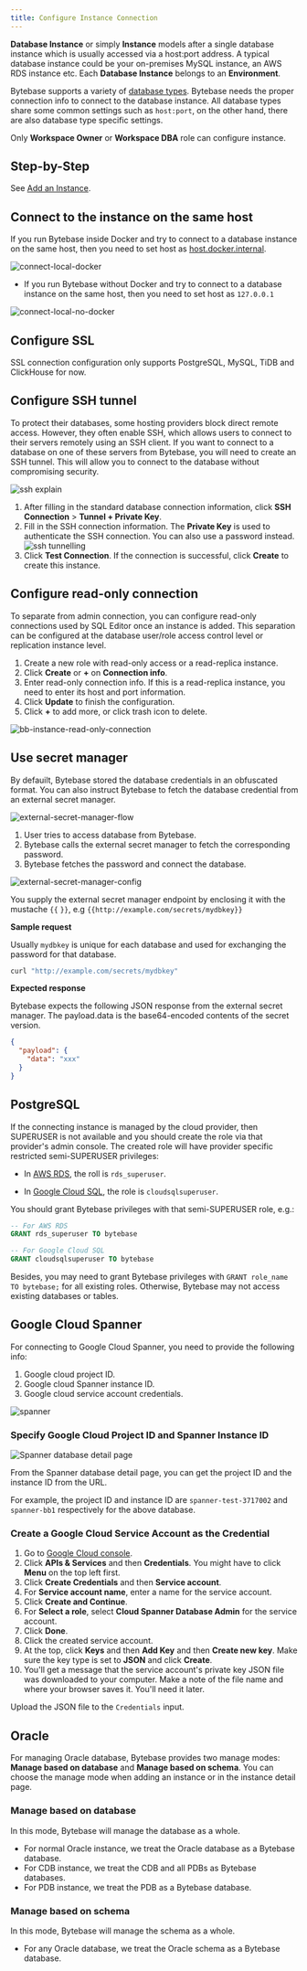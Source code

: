 ```yaml
---
title: Configure Instance Connection
---
```


**Database Instance** or simply **Instance** models after a single database instance which is usually accessed via a host:port address. A typical database instance could be your on-premises MySQL instance, an AWS RDS instance etc. Each **Database Instance** belongs to an **Environment**.

Bytebase supports a variety of [database types](/docs/introduction/supported-databases). Bytebase
needs the proper connection info to connect to the database instance. All database types share
some common settings such as `host:port`, on the other hand, there are also database type specific
settings.

<HintBlock type="info">

Only **Workspace Owner** or **Workspace DBA** role can configure instance.

</HintBlock>

## Step-by-Step

See [Add an Instance](/docs/get-started/step-by-step/add-an-instance/#add-an-instance).

## Connect to the instance on the same host

<HintBlock type="info">

If you run Bytebase inside Docker and try to connect to a database instance on the same host, then
you need to set host as [host.docker.internal](https://docs.docker.com/desktop/networking/#i-want-to-connect-from-a-container-to-a-service-on-the-host).
</HintBlock>

![connect-local-docker](/content/docs/get-started/instance/connect-local-docker.webp)

- If you run Bytebase without Docker and try to connect to a database instance on the same host, then
  you need to set host as `127.0.0.1`

![connect-local-no-docker](/content/docs/get-started/instance/connect-local-no-docker.webp)

## Configure SSL

SSL connection configuration only supports PostgreSQL, MySQL, TiDB and ClickHouse for now.

## Configure SSH tunnel

<EnterpriseOnlyBlock />

To protect their databases, some hosting providers block direct remote access. However, they often enable SSH, which allows users to connect to their servers remotely using an SSH client. If you want to connect to a database on one of these servers from Bytebase, you will need to create an SSH tunnel. This will allow you to connect to the database without compromising security.

![ssh explain](/content/docs/get-started/instance/ssh-explain.webp)

1. After filling in the standard database connection information, click **SSH Connection** > **Tunnel + Private Key**.
1. Fill in the SSH connection information. The **Private Key** is used to authenticate the SSH connection. You can also use a password instead.
   ![ssh tunnelling](/content/docs/get-started/instance/bb-instance-ssh-connection.webp)
1. Click **Test Connection**. If the connection is successful, click **Create** to create this instance.

## Configure read-only connection

<EnterpriseOnlyBlock />

To separate from admin connection, you can configure read-only connections used by SQL Editor once an instance is added. This separation can be configured at the database user/role access control level or replication instance level.

1. Create a new role with read-only access or a read-replica instance.
1. Click **Create** or **+** on **Connection info**.
1. Enter read-only connection info. If this is a read-replica instance, you need to enter its host and port information.
1. Click **Update** to finish the configuration.
1. Click **+** to add more, or click trash icon to delete.

![bb-instance-read-only-connection](/content/docs/get-started/instance/bb-instance-read-only-connection.webp)

## Use secret manager

<EnterpriseOnlyBlock />

By defauilt, Bytebase stored the database credentials in an obfuscated format. You can also instruct
Bytebase to fetch the database credential from an external secret manager.

![external-secret-manager-flow](/content/docs/get-started/instance/external-secret-manager-config.webp)

1. User tries to access database from Bytebase.
1. Bytebase calls the external secret manager to fetch the corresponding password.
1. Bytebase fetches the password and connect the database.

![external-secret-manager-config](/content/docs/get-started/instance/external-secret-manager-config.webp)

You supply the external secret manager endpoint by enclosing it with the mustache `{{` `}}`, e.g `{{http://example.com/secrets/mydbkey}}`

**Sample request**

Usually `mydbkey` is unique for each database and used for exchanging the password for that database.

```bash
curl "http://example.com/secrets/mydbkey"
```

**Expected response**

Bytebase expects the following JSON response from the external secret manager. The payload.data is the
base64-encoded contents of the secret version.

```json
{
  "payload": {
    "data": "xxx"
  }
}
```

## PostgreSQL

If the connecting instance is managed by the cloud provider, then SUPERUSER is not available and you should create the role via that provider's admin console. The created role will have provider specific restricted semi-SUPERUSER privileges:

- In [AWS RDS](https://docs.aws.amazon.com/AmazonRDS/latest/UserGuide/Appendix.PostgreSQL.CommonDBATasks.Roles.html#Appendix.PostgreSQL.CommonDBATasks.Roles.rds_superuser), the roll is `rds_superuser`.

- In [Google Cloud SQL](https://cloud.google.com/sql/docs/postgres/users), the role is `cloudsqlsuperuser`.

You should grant Bytebase privileges with that semi-SUPERUSER role, e.g.:

```sql
-- For AWS RDS
GRANT rds_superuser TO bytebase
```

```sql
-- For Google Cloud SQL
GRANT cloudsqlsuperuser TO bytebase
```

Besides, you may need to grant Bytebase privileges with `GRANT role_name TO bytebase;` for all existing roles. Otherwise, Bytebase may not access existing databases or tables.

## Google Cloud Spanner

For connecting to Google Cloud Spanner, you need to provide the following info:

1. Google cloud project ID.
1. Google cloud Spanner instance ID.
1. Google cloud service account credentials.

![spanner](/content/docs/get-started/instance/spanner.webp)

### Specify Google Cloud Project ID and Spanner Instance ID

![Spanner database detail page](/content/docs/get-started/instance/spanner-url.webp)

From the Spanner database detail page, you can get the project ID and the instance ID from the URL.

For example, the project ID and instance ID are `spanner-test-3717002` and `spanner-bb1` respectively for the above database.

### Create a Google Cloud Service Account as the Credential

1. Go to [Google Cloud console](https://console.cloud.google.com/).
1. Click **APIs & Services** and then **Credentials**. You might have to click **Menu** on the top left first.
1. Click **Create Credentials** and then **Service account**.
1. For **Service account name**, enter a name for the service account.
1. Click **Create and Continue**.
1. For **Select a role**, select **Cloud Spanner Database Admin** for the service account.
1. Click **Done**.
1. Click the created service account.
1. At the top, click **Keys** and then **Add Key** and then **Create new key**. Make sure the key type is set to **JSON** and click **Create**.
1. You'll get a message that the service account's private key JSON file was downloaded to your computer. Make a note of the file name and where your browser saves it. You'll need it later.

Upload the JSON file to the `Credentials` input.

## Oracle

For managing Oracle database, Bytebase provides two manage modes: **Manage based on database** and **Manage based on schema**.
You can choose the manage mode when adding an instance or in the instance detail page.

### Manage based on database

In this mode, Bytebase will manage the database as a whole.

- For normal Oracle instance, we treat the Oracle database as a Bytebase database.
- For CDB instance, we treat the CDB and all PDBs as Bytebase databases.
- For PDB instance, we treat the PDB as a Bytebase database.

### Manage based on schema

In this mode, Bytebase will manage the schema as a whole.

- For any Oracle database, we treat the Oracle schema as a Bytebase database.
